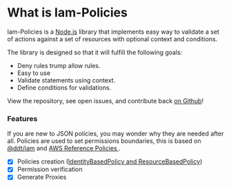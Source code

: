 # What is Iam-Policies

Iam-Policies is a [Node.js](https://nodejs.org/en/) library that implements easy way to validate a set of actions against a set of resources with optional context and conditions.

The library is designed so that it will fulfill the following goals:

* Deny rules trump allow rules.
* Easy to use
* Validate statements using context.
* Define conditions for validations.

View the repository, see open issues, and contribute back [on Github](https://github.com/roggervalf/iam-policies)!

### Features

If you are new to JSON policies, you may wonder why they are needed after all. Policies are used to set permissions boundaries, this is based on [@ddt/iam](https://www.npmjs.com/package/@ddt/iam) and [AWS Reference Policies ](https://docs.aws.amazon.com/IAM/latest/UserGuide/reference\_policies.html).

* [x] Policies creation ([IdentityBasedPolicy and ResourceBasedPolicy](https://docs.aws.amazon.com/IAM/latest/UserGuide/access\_policies.html#access\_policy-types))
* [x] Permission verification
* [x] Generate Proxies
